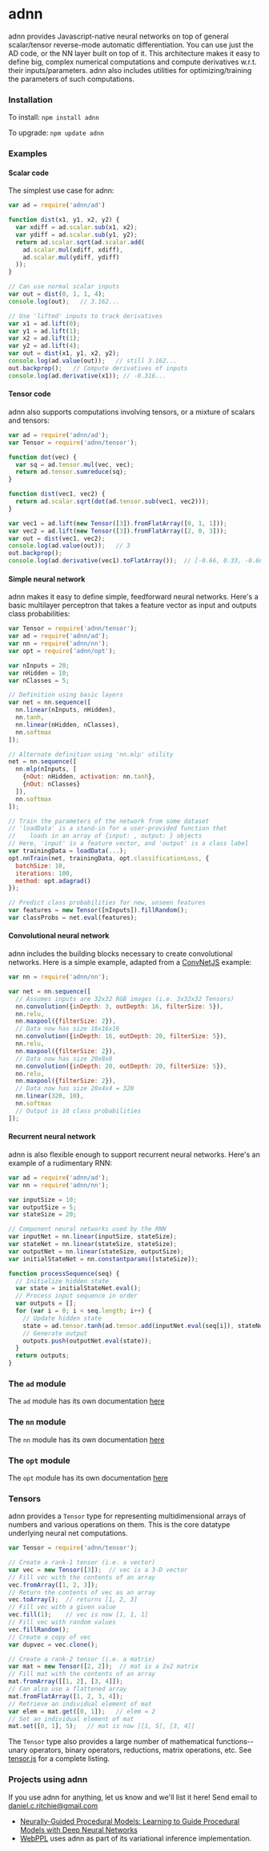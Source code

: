 # adnn
adnn provides Javascript-native neural networks on top of general scalar/tensor reverse-mode automatic differentiation. You can use just the AD code, or the NN layer built on top of it. This architecture makes it easy to define big, complex numerical computations and compute derivatives w.r.t. their inputs/parameters. adnn also includes utilities for optimizing/training the parameters of such computations.

### Installation
To install:
`npm install adnn`

To upgrade:
`npm update adnn`

### Examples

#### Scalar code

The simplest use case for adnn:

```javascript
var ad = require('adnn/ad')

function dist(x1, y1, x2, y2) {
  var xdiff = ad.scalar.sub(x1, x2);
  var ydiff = ad.scalar.sub(y1, y2);
  return ad.scalar.sqrt(ad.scalar.add(
    ad.scalar.mul(xdiff, xdiff),
    ad.scalar.mul(ydiff, ydiff)
  ));
}

// Can use normal scalar inputs
var out = dist(0, 1, 1, 4);
console.log(out);   // 3.162...

// Use 'lifted' inputs to track derivatives
var x1 = ad.lift(0);
var y1 = ad.lift(1);
var x2 = ad.lift(1);
var y2 = ad.lift(4);
var out = dist(x1, y1, x2, y2);
console.log(ad.value(out));   // still 3.162...
out.backprop();   // Compute derivatives of inputs
console.log(ad.derivative(x1)); // -0.316...
```

#### Tensor code

adnn also supports computations involving tensors, or a mixture of scalars and tensors:

```javascript
var ad = require('adnn/ad');
var Tensor = require('adnn/tensor');

function dot(vec) {
  var sq = ad.tensor.mul(vec, vec);
  return ad.tensor.sumreduce(sq);
}

function dist(vec1, vec2) {
  return ad.scalar.sqrt(dot(ad.tensor.sub(vec1, vec2)));
}

var vec1 = ad.lift(new Tensor([3]).fromFlatArray([0, 1, 1]));
var vec2 = ad.lift(new Tensor([3]).fromFlatArray([2, 0, 3]));
var out = dist(vec1, vec2);
console.log(ad.value(out));   // 3
out.backprop();
console.log(ad.derivative(vec1).toFlatArray());  // [-0.66, 0.33, -0.66]
```

#### Simple neural network

adnn makes it easy to define simple, feedforward neural networks. Here's a basic multilayer perceptron that takes a feature vector as input and outputs class probabilities:

```javascript
var Tensor = require('adnn/tensor');
var ad = require('adnn/ad');
var nn = require('adnn/nn');
var opt = require('adnn/opt');

var nInputs = 20;
var nHidden = 10;
var nClasses = 5;

// Definition using basic layers
var net = nn.sequence([
  nn.linear(nInputs, nHidden),
  nn.tanh,
  nn.linear(nHidden, nClasses),
  nn.softmax
]);

// Alternate definition using 'nn.mlp' utility
net = nn.sequence([
  nn.mlp(nInputs, [
    {nOut: nHidden, activation: nn.tanh},
    {nOut: nClasses}
  ]),
  nn.softmax
]);

// Train the parameters of the network from some dataset
// 'loadData' is a stand-in for a user-provided function that
//    loads in an array of {input: , output: } objects
// Here, 'input' is a feature vector, and 'output' is a class label
var trainingData = loadData(...);
opt.nnTrain(net, trainingData, opt.classificationLoss, {
  batchSize: 10,
  iterations: 100,
  method: opt.adagrad()
});

// Predict class probabilities for new, unseen features
var features = new Tensor([nInputs]).fillRandom();
var classProbs = net.eval(features);
```

#### Convolutional neural network

adnn includes the building blocks necessary to create convolutional networks. Here is a simple example, adapted from a [ConvNetJS](https://github.com/karpathy/convnetjs) example:

```javascript
var nn = require('adnn/nn');

var net = nn.sequence([
  // Assumes inputs are 32x32 RGB images (i.e. 3x32x32 Tensors)
  nn.convolution({inDepth: 3, outDepth: 16, filterSize: 5}),
  nn.relu,
  nn.maxpool({filterSize: 2}),
  // Data now has size 16x16x16
  nn.convolution({inDepth: 16, outDepth: 20, filterSize: 5}),
  nn.relu,
  nn.maxpool({filterSize: 2}),
  // Data now has size 20x8x8
  nn.convolution({inDepth: 20, outDepth: 20, filterSize: 5}),
  nn.relu,
  nn.maxpool({filterSize: 2}),
  // Data now has size 20x4x4 = 320
  nn.linear(320, 10),
  nn.softmax
  // Output is 10 class probabilities
]);
```

#### Recurrent neural network

adnn is also flexible enough to support recurrent neural networks. Here's an example of a rudimentary RNN:

```javascript
var ad = require('adnn/ad');
var nn = require('adnn/nn');

var inputSize = 10;
var outputSize = 5;
var stateSize = 20;

// Component neural networks used by the RNN
var inputNet = nn.linear(inputSize, stateSize);
var stateNet = nn.linear(stateSize, stateSize);
var outputNet = nn.linear(stateSize, outputSize);
var initialStateNet = nn.constantparams([stateSize]);

function processSequence(seq) {
  // Initialize hidden state
  var state = initialStateNet.eval();
  // Process input sequence in order
  var outputs = [];
  for (var i = 0; i < seq.length; i++) {
    // Update hidden state
    state = ad.tensor.tanh(ad.tensor.add(inputNet.eval(seq[i]), stateNet.eval(state)))
    // Generate output
    outputs.push(outputNet.eval(state));
  }
  return outputs;
}
```

### The `ad` module 
The `ad` module has its own documentation [here](ad/README.md)

### The `nn` module
The `nn` module has its own documentation [here](nn/README.md)

### The `opt` module
The `opt` module has its own documentation [here](opt/README.md)

### Tensors

adnn provides a `Tensor` type for representing multidimensional arrays of numbers and various operations on them. This is the core datatype underlying neural net computations.

```javascript
var Tensor = require('adnn/tensor');

// Create a rank-1 tensor (i.e. a vector)
var vec = new Tensor([3]);  // vec is a 3-D vector
// Fill vec with the contents of an array
vec.fromArray([1, 2, 3]);
// Return the contents of vec as an array
vec.toArray();  // returns [1, 2, 3]
// Fill vec with a given value
vec.fill(1);    // vec is now [1, 1, 1]
// Fill vec with random values
vec.fillRandom();
// Create a copy of vec
var dupvec = vec.clone();

// Create a rank-2 tensor (i.e. a matrix)
var mat = new Tensor([2, 2]);  // mat is a 2x2 matrix
// Fill mat with the contents of an array
mat.fromArray([[1, 2], [3, 4]]);
// Can also use a flattened array
mat.fromFlatArray([1, 2, 3, 4]);
// Retrieve an individual element of mat
var elem = mat.get([0, 1]);   // elem = 2
// Set an individual element of mat
mat.set([0, 1], 5);   // mat is now [[1, 5], [3, 4]]
```

The `Tensor` type also provides a large number of mathematical functions--unary operators, binary operators, reductions, matrix operations, etc. See [tensor.js](tensor.js) for a complete listing.

### Projects using adnn

If you use adnn for anything, let us know and we'll list it here! Send email to daniel.c.ritchie@gmail.com

 - [Neurally-Guided Procedural Models: Learning to Guide Procedural Models with Deep Neural Networks](http://arxiv.org/abs/1603.06143)
 - [WebPPL](https://github.com/probmods/webppl) uses adnn as part of its variational inference implementation.
